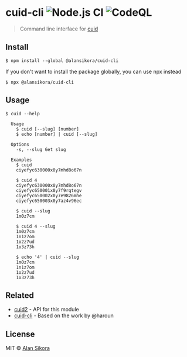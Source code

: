 # cuid-cli ![Node.js CI](https://github.com/alansikora/cuid-cli/workflows/Node.js%20CI/badge.svg) ![CodeQL](https://github.com/alansikora/cuid-cli/workflows/CodeQL/badge.svg)

> Command line interface for [cuid](https://github.com/ericelliott/cuid)


## Install

```
$ npm install --global @alansikora/cuid-cli
```

If you don't want to install the package globally, you can use npx instead

```
$ npx @alansikora/cuid-cli
```


## Usage

```
$ cuid --help

  Usage
    $ cuid [--slug] [number]
    $ echo [number] | cuid [--slug]

  Options
    -s, --slug Get slug

  Examples
    $ cuid
    ciyefyc630000x0y7mhd8o67n

    $ cuid 4
    ciyefyc630000x0y7mhd8o67n
    ciyefyc650001x0y7f9rqtegv
    ciyefyc650002x0y7e9826mhe
    ciyefyc650003x0y7az4v96ec

    $ cuid --slug
    1m0z7cm

    $ cuid 4 --slug
    1m0z7cm
    1n1z7om
    1o2z7ud
    1o3z73h

    $ echo '4' | cuid --slug
    1m0z7cm
    1n1z7om
    1o2z7ud
    1o3z73h
```


## Related

*   [cuid2](https://github.com/paralleldrive/cuid2) - API for this module
*   [cuid-cli](https://github.com/haroun/cuid-cli) - Based on the work by @haroun


## License

MIT © [Alan Sikora](https://github.com/alansikora)
